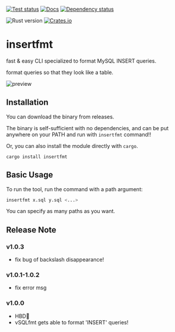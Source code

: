 [![Test status](https://github.com/canalun/insertfmt/actions/workflows/cargo_test.yml/badge.svg)](https://github.com/canalun/insertfmt/actions/workflows/cargo_test.yml)
[![Docs](https://docs.rs/insertfmt/badge.svg)](https://docs.rs/insertfmt)
[![Dependency status](https://deps.rs/repo/github/canalun/insertfmt/status.svg)](https://deps.rs/repo/github/canalun/insertfmt)

![Rust version](https://img.shields.io/badge/rust--version-1.68+-brightgreen.svg)
[![Crates.io](https://img.shields.io/crates/v/insertfmt.svg)](https://crates.io/crates/insertfmt)

# insertfmt

fast & easy CLI specialized to format MySQL INSERT queries.

format queries so that they look like a table.

![preview](https://raw.githubusercontent.com/canalun/insertfmt/main/images/preview.gif)

## Installation

You can download the binary from releases.

The binary is self-sufficient with no dependencies, and can be put anywhere on
your PATH and run with `insertfmt` command!!

Or, you can also install the module directly with `cargo`.

```
cargo install insertfmt
```

## Basic Usage

To run the tool, run the command with a path argument:

```bash
insertfmt x.sql y.sql <...>
```

You can specify as many paths as you want.

## Release Note

### v1.0.3

- fix bug of backslash disappearance!

### v1.0.1-1.0.2

- fix error msg

### v1.0.0

- HBD🎂
- vSQLfmt gets able to format 'INSERT' queries!
